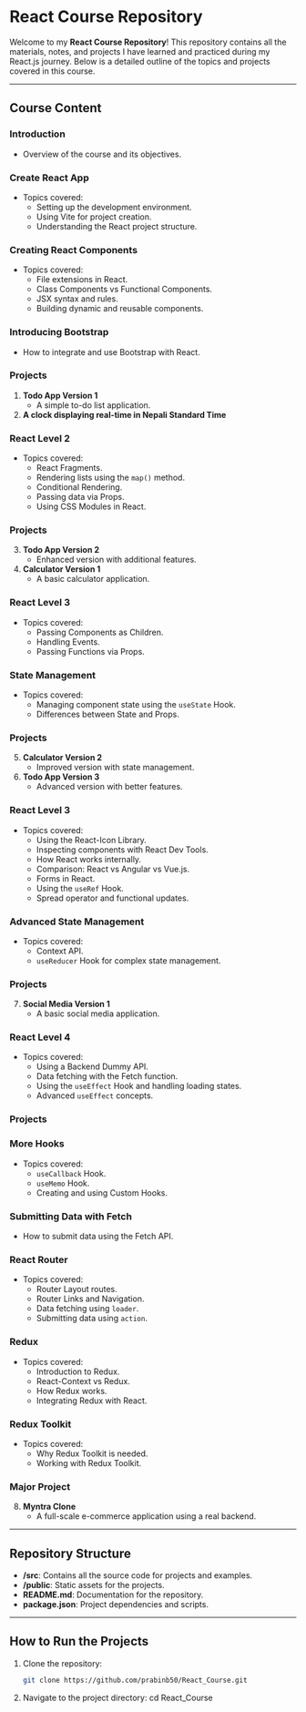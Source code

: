 # React Course Repository

Welcome to my **React Course Repository**! This repository contains all the materials, notes, and projects I have learned and practiced during my React.js journey. Below is a detailed outline of the topics and projects covered in this course.

---

## Course Content

### Introduction

- Overview of the course and its objectives.

### Create React App

- Topics covered:
  - Setting up the development environment.
  - Using Vite for project creation.
  - Understanding the React project structure.

### Creating React Components

- Topics covered:
  - File extensions in React.
  - Class Components vs Functional Components.
  - JSX syntax and rules.
  - Building dynamic and reusable components.

### Introducing Bootstrap

- How to integrate and use Bootstrap with React.

### Projects

1. **Todo App Version 1**
   - A simple to-do list application.
2. **A clock displaying real-time in Nepali Standard Time**

### React Level 2

- Topics covered:
  - React Fragments.
  - Rendering lists using the `map()` method.
  - Conditional Rendering.
  - Passing data via Props.
  - Using CSS Modules in React.

### Projects

3. **Todo App Version 2**
   - Enhanced version with additional features.
4. **Calculator Version 1**
   - A basic calculator application.

### React Level 3

- Topics covered:
  - Passing Components as Children.
  - Handling Events.
  - Passing Functions via Props.

### State Management

- Topics covered:
  - Managing component state using the `useState` Hook.
  - Differences between State and Props.

### Projects

5. **Calculator Version 2**
   - Improved version with state management.
6. **Todo App Version 3**
   - Advanced version with better features.

### React Level 3

- Topics covered:
  - Using the React-Icon Library.
  - Inspecting components with React Dev Tools.
  - How React works internally.
  - Comparison: React vs Angular vs Vue.js.
  - Forms in React.
  - Using the `useRef` Hook.
  - Spread operator and functional updates.

### Advanced State Management

- Topics covered:
  - Context API.
  - `useReducer` Hook for complex state management.

### Projects

7. **Social Media Version 1**
   - A basic social media application.

### React Level 4

- Topics covered:
  - Using a Backend Dummy API.
  - Data fetching with the Fetch function.
  - Using the `useEffect` Hook and handling loading states.
  - Advanced `useEffect` concepts.

### Projects

### More Hooks

- Topics covered:
  - `useCallback` Hook.
  - `useMemo` Hook.
  - Creating and using Custom Hooks.

### Submitting Data with Fetch

- How to submit data using the Fetch API.

### React Router

- Topics covered:
  - Router Layout routes.
  - Router Links and Navigation.
  - Data fetching using `loader`.
  - Submitting data using `action`.

### Redux

- Topics covered:
  - Introduction to Redux.
  - React-Context vs Redux.
  - How Redux works.
  - Integrating Redux with React.

### Redux Toolkit

- Topics covered:
  - Why Redux Toolkit is needed.
  - Working with Redux Toolkit.

### Major Project

8. **Myntra Clone**
   - A full-scale e-commerce application using a real backend.

---

## Repository Structure

- **/src**: Contains all the source code for projects and examples.
- **/public**: Static assets for the projects.
- **README.md**: Documentation for the repository.
- **package.json**: Project dependencies and scripts.

---

## How to Run the Projects

1. Clone the repository:
   ```bash
   git clone https://github.com/prabinb50/React_Course.git
   
2. Navigate to the project directory:
   cd React_Course
   

   
